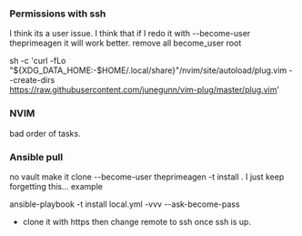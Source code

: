 
### Permissions with ssh

I think its a user issue. I think that if I redo it with --become-user theprimeagen it will work better.
remove all become_user root

sh -c 'curl -fLo "${XDG_DATA_HOME:-$HOME/.local/share}"/nvim/site/autoload/plug.vim --create-dirs \
 https://raw.githubusercontent.com/junegunn/vim-plug/master/plug.vim'

### NVIM

bad order of tasks.

### Ansible pull

no vault
make it clone
--become-user theprimeagen
-t install . I just keep forgetting this...
example

ansible-playbook -t install local.yml -vvv --ask-become-pass

- clone it with https then change remote to ssh once ssh is up.
